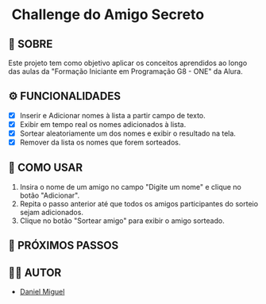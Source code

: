 # ​ **Challenge do Amigo Secreto** 

## 📝​ **SOBRE**

Este projeto tem como objetivo aplicar os conceitos aprendidos ao longo das aulas da "Formação Iniciante em Programação G8 - ONE" da Alura.

## ​⚙️​ **FUNCIONALIDADES**

- [x] Inserir e Adicionar nomes à lista a partir campo de texto.
- [x] Exibir em tempo real os nomes adicionados à lista.
- [x] Sortear aleatoriamente um dos nomes e exibir o resultado na tela.
- [x] Remover da lista os nomes que forem sorteados.

## ​🚀​ **COMO USAR**

1. Insira o nome de um amigo no campo "Digite um nome" e clique no botão "Adicionar".
2. Repita o passo anterior até que todos os amigos participantes do sorteio sejam adicionados.
3. Clique no botão "Sortear amigo" para exibir o amigo sorteado.

## ​​💭​ **PRÓXIMOS PASSOS**



## 🧑🏻​ **AUTOR**

- [Daniel Miguel](https://github.com/danielmiguel0997)